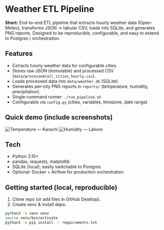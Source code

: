 # Weather ETL Pipeline

**Short:** End-to-end ETL pipeline that extracts hourly weather data (Open-Meteo), transforms JSON → tabular CSV, loads into SQLite, and generates PNG reports. Designed to be reproducible, configurable, and easy to extend to Postgres / orchestration.

## Features
- Extracts hourly weather data for configurable cities.
- Stores raw JSON (immutable) and processed CSV (`data/processed/all_cities_hourly.csv`).
- Loads processed data into `data/weather.db` (SQLite).
- Generates per-city PNG reports in `reports/` (temperature, humidity, precipitation).
- Single-command runner: `./run_pipeline.sh`
- Configurable via `config.py` (cities, variables, timezone, date range)

## Quick demo (include screenshots)
![Temperature — Karachi](reports/temp_trend_Karachi.png)
![Humidity — Lahore](reports/humidity_trend_Lahore.png)

## Tech
- Python 3.10+
- pandas, requests, matplotlib
- SQLite (local); easily switchable to Postgres
- Optional: Docker + Airflow for production orchestration

## Getting started (local, reproducible)
1. Clone repo (or add files in GitHub Desktop).
2. Create venv & install deps:
```bash
python3 -m venv venv
source venv/bin/activate
python3 -m pip install -r requirements.txt
